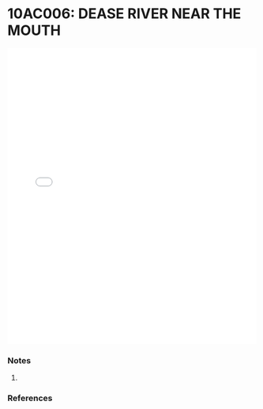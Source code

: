 # 10AC006: DEASE RIVER NEAR THE MOUTH

<iframe src="/_static/stations/10AC006_fdc.html" width="100%" height="600" frameborder="0"></iframe>

### Notes
1. 

### References

